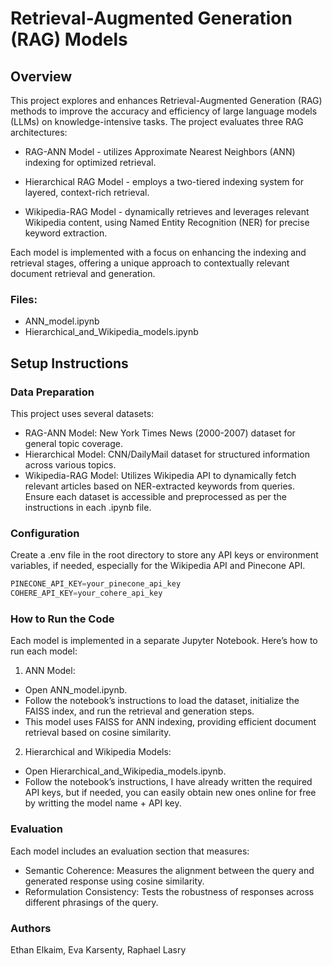 # Retrieval-Augmented Generation (RAG) Models

## Overview
This project explores and enhances Retrieval-Augmented Generation (RAG) methods to improve the accuracy and efficiency of large language models (LLMs) on knowledge-intensive tasks. The project evaluates three RAG architectures:

- RAG-ANN Model - utilizes Approximate Nearest Neighbors (ANN) indexing for optimized retrieval.

- Hierarchical RAG Model - employs a two-tiered indexing system for layered, context-rich retrieval.

- Wikipedia-RAG Model - dynamically retrieves and leverages relevant Wikipedia content, using Named Entity Recognition (NER) for precise keyword extraction.

Each model is implemented with a focus on enhancing the indexing and retrieval stages, offering a unique approach to contextually relevant document retrieval and generation.

### Files:
- ANN_model.ipynb
- Hierarchical_and_Wikipedia_models.ipynb


## Setup Instructions

### Data Preparation
This project uses several datasets:

* RAG-ANN Model: New York Times News (2000-2007) dataset for general topic coverage.
* Hierarchical Model: CNN/DailyMail dataset for structured information across various topics.
* Wikipedia-RAG Model: Utilizes Wikipedia API to dynamically fetch relevant articles based on NER-extracted keywords from queries.
Ensure each dataset is accessible and preprocessed as per the instructions in each .ipynb file.

### Configuration
Create a .env file in the root directory to store any API keys or environment variables, if needed, especially for the Wikipedia API and Pinecone API.

```python
PINECONE_API_KEY=your_pinecone_api_key
COHERE_API_KEY=your_cohere_api_key
```

### How to Run the Code
Each model is implemented in a separate Jupyter Notebook. Here’s how to run each model:

1. ANN Model:

* Open ANN_model.ipynb.
* Follow the notebook’s instructions to load the dataset, initialize the FAISS index, and run the retrieval and generation steps.
* This model uses FAISS for ANN indexing, providing efficient document retrieval based on cosine similarity.

2. Hierarchical and Wikipedia Models:

* Open Hierarchical_and_Wikipedia_models.ipynb.
* Follow the notebook’s instructions, I have already written the required API keys, but if needed, you can easily obtain new ones online for free by writting the model name + API key.

### Evaluation
Each model includes an evaluation section that measures:

* Semantic Coherence: Measures the alignment between the query and generated response using cosine similarity.
* Reformulation Consistency: Tests the robustness of responses across different phrasings of the query.

### Authors
Ethan Elkaim, Eva Karsenty, Raphael Lasry
